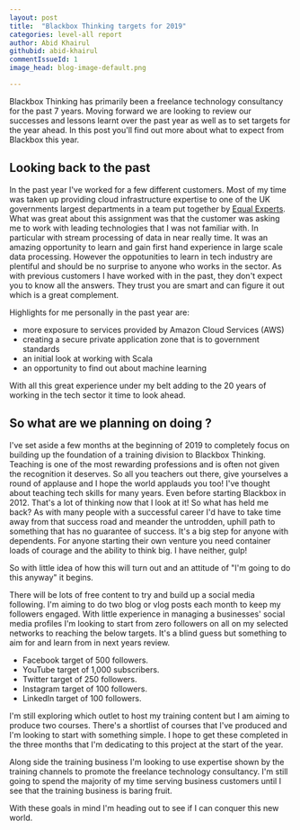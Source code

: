 ```yaml
---
layout: post
title:  "Blackbox Thinking targets for 2019"
categories: level-all report
author: Abid Khairul
githubid: abid-khairul
commentIssueId: 1
image_head: blog-image-default.png

---
```


Blackbox Thinking has primarily been a freelance technology consultancy for the past 7 years. Moving forward we are looking to review our successes and lessons learnt over the past year as well as to set targets for the year ahead. In this post you'll find out more about what to expect from Blackbox this year.

## Looking back to the past

In the past year I've worked for a few different customers. Most of my time was taken up providing cloud infrastructure expertise to one of the UK governments largest departments in a team put together by [Equal Experts](https://www.equalexperts.com/). What was great about this assignment was that the customer was asking me to work with leading technologies that I was not familiar with. In particular with stream processing of data in near really time. It was an amazing opportunity to learn and gain first hand experience in large scale data processing. However the oppotunities to learn in tech industry are plentiful and should be no surprise to anyone who works in the sector. As with previous customers I have worked with in the past, they don't expect you to know all the answers. They trust you are smart and can figure it out which is a great complement.

Highlights for me personally in the past year are:
- more exposure to services provided by Amazon Cloud Services (AWS)
- creating a secure private application zone that is to government standards
- an initial look at working with Scala
- an opportunity to find out about machine learning

With all this great experience under my belt adding to the 20 years of working in the tech sector it time to look ahead.


## So what are we planning on doing ?

I've set aside a few months at the beginning of 2019 to completely focus on building up the foundation of a training division to Blackbox Thinking. Teaching is one of the most rewarding professions and is often not given the recognition it deserves. So all you teachers out there, give yourselves a round of applause and I hope the world applauds you too! I've thought about teaching tech skills for many years. Even before starting Blackbox in 2012. That's a lot of thinking now that I look at it! So what has held me back? As with many people with a successful career I'd have to take time away from that success road and meander the untrodden, uphill path to something that has no guarantee of success. It's a big step for anyone with dependents. For anyone starting their own venture you need container loads of courage and the ability to think big. I have neither, gulp!

So with little idea of how this will turn out and an attitude of "I'm going to do this anyway" it begins.

There will be lots of free content to try and build up a social media following. I'm aiming to do two blog or vlog posts each month to keep my followers engaged. With little experience in managing a businesses' social media profiles I'm looking to start from zero followers on all on my selected networks to reaching the below targets. It's a blind guess but something to aim for and learn from in next years review.

- Facebook target of 500 followers.
- YouTube target of 1,000 subscribers.
- Twitter target of 250 followers.
- Instagram target of 100 followers.
- LinkedIn target of 100 followers.

I'm still exploring which outlet to host my training content but I am aiming to produce two courses. There's a shortlist of courses that I've produced and I'm looking to start with something simple. I hope to get these completed in the three months that I'm dedicating to this project at the start of the year.

Along side the training business I'm looking to use expertise shown by the training channels to promote the freelance technology consultancy. I'm still going to spend the majority of my time serving business customers until I see that the training business is baring fruit.

With these goals in mind I'm heading out to see if I can conquer this new world.

